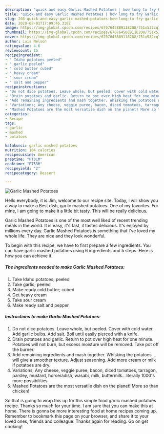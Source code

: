 ```yaml
---
description: "quick and easy Garlic Mashed Potatoes | how long to fry Garlic Mashed Potatoes"
title: "quick and easy Garlic Mashed Potatoes | how long to fry Garlic Mashed Potatoes"
slug: 208-quick-and-easy-garlic-mashed-potatoes-how-long-to-fry-garlic-mashed-potatoes
date: 2020-08-01T17:09:46.318Z
image: https://img-global.cpcdn.com/recipes/6707645889118208/751x532cq70/garlic-mashed-potatoes-recipe-main-photo.jpg
thumbnail: https://img-global.cpcdn.com/recipes/6707645889118208/751x532cq70/garlic-mashed-potatoes-recipe-main-photo.jpg
cover: https://img-global.cpcdn.com/recipes/6707645889118208/751x532cq70/garlic-mashed-potatoes-recipe-main-photo.jpg
author: Luis Nelson
ratingvalue: 4.6
reviewcount: 15
recipeingredient:
- " Idaho potatoes peeled"
- " garlic peeled"
- " cold butter cubed"
- " heavy cream"
- " sour cream"
- " salt and pepper"
recipeinstructions:
- "Do not dice potatoes. Leave whole, but peeled. Cover with cold water. Add garlic bulbs. Add salt. Boil until easily pierced with a knife."
- "Drain potatoes and garlic. Return to pot over high heat for one minute. Potatoes will not burn, but excess moisture will be removed. Take pot off the burner."
- "Add remaining ingredients and mash together. Whisking the potatoes will give a smoother texture. Adjust seasoning. Add more cream or milk if potatoes are dry."
- "Variations; Any cheese, veggie puree, bacon, diced tomatoes, tarragon, parsley, mustard, horseradish, wasabi, milk, buttermilk...literally 1000&#39;s more possibilities"
- "Mashed Potatoes are the most versatile dish on the planet! More so than chicken!"
categories:
- Recipe
tags:
- garlic
- mashed
- potatoes

katakunci: garlic mashed potatoes 
nutrition: 184 calories
recipecuisine: American
preptime: "PT31M"
cooktime: "PT53M"
recipeyield: "2"
recipecategory: Dessert

---
```



![Garlic Mashed Potatoes](https://img-global.cpcdn.com/recipes/6707645889118208/751x532cq70/garlic-mashed-potatoes-recipe-main-photo.jpg)

Hello everybody, it is Jim, welcome to our recipe site. Today, I will show you a way to make a Best dish, garlic mashed potatoes. One of my favorites. For mine, I am going to make it a little bit tasty. This will be really delicious.

Garlic Mashed Potatoes is one of the most well liked of recent trending meals in the world. It is easy, it's fast, it tastes delicious. It's enjoyed by millions every day. Garlic Mashed Potatoes is something that I've loved my whole life. They are nice and they look wonderful.




To begin with this recipe, we have to first prepare a few ingredients. You can have garlic mashed potatoes using 6 ingredients and 5 steps. Here is how you can achieve it.

<!--inarticleads1-->

##### The ingredients needed to make Garlic Mashed Potatoes:

1. Take  Idaho potatoes; peeled
1. Take  garlic; peeled
1. Make ready  cold butter; cubed
1. Get  heavy cream
1. Take  sour cream
1. Make ready  salt and pepper




<!--inarticleads2-->

##### Instructions to make Garlic Mashed Potatoes:

1. Do not dice potatoes. Leave whole, but peeled. Cover with cold water. Add garlic bulbs. Add salt. Boil until easily pierced with a knife.
1. Drain potatoes and garlic. Return to pot over high heat for one minute. Potatoes will not burn, but excess moisture will be removed. Take pot off the burner.
1. Add remaining ingredients and mash together. Whisking the potatoes will give a smoother texture. Adjust seasoning. Add more cream or milk if potatoes are dry.
1. Variations; Any cheese, veggie puree, bacon, diced tomatoes, tarragon, parsley, mustard, horseradish, wasabi, milk, buttermilk...literally 1000&#39;s more possibilities
1. Mashed Potatoes are the most versatile dish on the planet! More so than chicken!




So that is going to wrap this up for this simple food garlic mashed potatoes recipe. Thanks so much for your time. I am sure that you can make this at home. There is gonna be more interesting food at home recipes coming up. Remember to bookmark this page on your browser, and share it to your loved ones, friends and colleague. Thanks again for reading. Go on get cooking!
